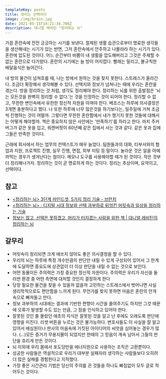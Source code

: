 ```yaml
---
templateKey: posts
title: 정리는 선택이다
image: /img/brain.jpg
date: 2021-05-15T14:21:34.706Z
description: 대니얼 레비틴 "정리하는 뇌"
---
```

가끔 혼란속에 전전 긍긍하는 시기를 보낸다. 절제된 생활 습관으로부터 명료한 생각들을 생산해내는 시기가 있는 반면, 그저 혼란속에서 안주하고 나몰라라 하는 시기가 있다. 혼란에 압도된 것이다. 어느 순간부터 바쁨이 내 생활을 압도해버리고 그것은 주체할 수 없는 혼란으로 다가왔다. 혼란의 시기에는 늘 방이 어지럽다. 빨래는 밀리고, 불규칙한 배달음식은 늘어간다.

내 방의 물건이 넘쳐흐를 때, 나는 방에서 원하는 것을 찾지 못한다. 스트레스가 올라간다. 조금더 확장해서 생각해볼 수 있다. 선택지와 정보가 넘쳐나는 때에 우리는 혼란을 겪는다. 방을 정리하는 것 처럼, 생각도 정리해야 한다. 정리하는 뇌를 위한 출발점은 '뇌는 모든것을 완벽히 정리할 수 없다.'는 것을 인정하는 것이 되어야 한다. 정리할 수 없고, 무한한 변인속에서 유한한 정신적 자원을 아껴야 한다. 베조스는 하루에 의사결정은 3개면 충분하다고 했다. 나 또한 하루에 너무 많은것을 하기보다는, 일주일에 거쳐 조금씩 진행하는 것이 어떨까. 그렇다면 무한한 혼란함에서 내가 챙기지 못한 것들에 대해서는 어떻게 해야할까. 책은 중요하지 않은 사안에는 '만족하기'를 하라고 한다. 마치 주커버그가 같은 옷을 입고, 워렌버핏이 60년째 같은 집에서 사는 것과 같다. 같은 옷과 집에 그들은 만족한 것이다.

근래에 회사에서 하는 업무의 컨텍스트가 매우 늘었다. 팀원들과의 대화, 타부서와의 협업과 지원, 프로젝트 진행, 실무 진행, 면접, 외부 미팅 등 말이다. 놀라운 것은 일을 아예 까먹는 경우가 생겨난다는 점이다. 메모나 도구를 사용해야할 때가 된 것이다. 작은 것부더 정리해나가자. 정리하는 것이 곧 명료하게 하는 것이다. 정리는 추상이며, 요약이고, 선택이다.

## 참고

* [<정리하는 뇌> 3단계 마인드셋, 5가지 정리 기술 - 브런치](https://brunch.co.kr/@cdo/10)
* [<정리하는 뇌> : 디지털 시대 정보와 선택 과부하로 뒤엉킨 머릿속과 일상을 정리하는 기술](https://m.blog.naver.com/PostView.nhn?blogId=yole_one&logNo=220439842463&proxyReferer=https:%2F%2Fwww.google.com%2F)
* [정보는 많고, 선택은 못하겠고, 머리가 터지겠는 사람을 위한 책 | 대니얼 레비틴의 정리하는 뇌](https://www.youtube.com/watch?v=KaBLjUp8Gn4)

## 갈무리

* 머릿속이 정리되면 크게 애쓰지 않아도 좋은 의사결정을 할 수 있다.
* 우리의 뇌는 하루에 특정 개수만큼의 판단만 내릴 수 있게 구성되어 있어서 그 한계에 도달하면 중요도에 상관없이 더 이상 판단을 내릴 수 없는 것으로 보인다.
* 어떤 동물이든 주의력은 가장 중요한 정신적 자원이다. 주의력은 우리가 자신을 둘러싼 환경 중 어떤 측면에 대처할 것인지 결정하게 한다
* 당장 필요한 물건을 찾을 수 있을까 없을까 고민하는 스트레스에서 벗어나면 사실 생리학적으로도 편안함을 느끼게 된다. 무언가를 찾지 못하면 마음은 혼란의 안개 속으로 빠져들고 만다.
* 정보 과부하의 시대에는 결과에 기반한 편향이 시간을 줄여주기도 하지만 그것 때문에 오류가 발생할 수도 있는 만큼, 그 점을 인식하고 있어야 한다.
* 잘못된 것인 줄 몰랐던 애초의 지식은 잘못된 것을 알고 난 후에도 오래도록 판단에 영향을 미친다. 리셋 버튼을 누르는 것은 불가능하다. 변호사들도 이 사실을 잘 알고 있어서 배심원이나 판사의 마음속에 거짓된 아이디어의 씨앗을 심어놓는 경우가 많다. (...)모든 증거가 무용지물이 되었지만 한때의 그 믿음이 계속 남아서 그들의 판단을 흐리게 만든 것이다.
* 뇌 이외에 우리 몸에서 포도당만을 에너지원으로 사용하는 조직은 고환뿐이다.
* 성공한 사람들은 역설적으로 우리가 대부분 실패자라 생각하는 사람들보다 오히려 더 많은 실패를 경험한다고 지적했다.
* 가장 좋은 시간관리 기법은 당신의 주의를 끈 것들을 하나도 빠짐없이 모두 글로 적어두는 것이다.